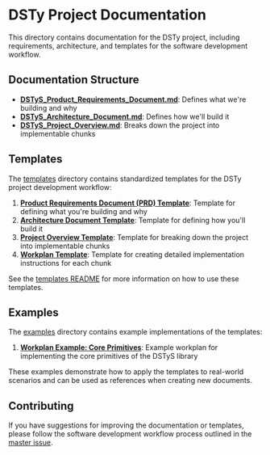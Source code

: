 # DSTy Project Documentation

This directory contains documentation for the DSTy project, including requirements, architecture, and templates for the software development workflow.

## Documentation Structure

- **[DSTyS_Product_Requirements_Document.md](./DSTyS_Product_Requirements_Document.md)**: Defines what we're building and why
- **[DSTyS_Architecture_Document.md](./DSTyS_Architecture_Document.md)**: Defines how we'll build it
- **[DSTyS_Project_Overview.md](./DSTyS_Project_Overview.md)**: Breaks down the project into implementable chunks

## Templates

The [templates](./templates) directory contains standardized templates for the DSTy project development workflow:

1. **[Product Requirements Document (PRD) Template](./templates/product_requirements_document_template.md)**: Template for defining what you're building and why
2. **[Architecture Document Template](./templates/architecture_document_template.md)**: Template for defining how you'll build it
3. **[Project Overview Template](./templates/project_overview_template.md)**: Template for breaking down the project into implementable chunks
4. **[Workplan Template](./templates/workplan_template.md)**: Template for creating detailed implementation instructions for each chunk

See the [templates README](./templates/README.md) for more information on how to use these templates.

## Examples

The [examples](./examples) directory contains example implementations of the templates:

1. **[Workplan Example: Core Primitives](./examples/workplan_example_core_primitives.md)**: Example workplan for implementing the core primitives of the DSTyS library

These examples demonstrate how to apply the templates to real-world scenarios and can be used as references when creating new documents.

## Contributing

If you have suggestions for improving the documentation or templates, please follow the software development workflow process outlined in the [master issue](https://linear.app/helaix/issue/HLX-1401/software-development-workflow-template-master-issue).
